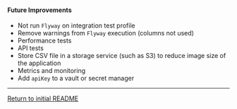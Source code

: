 #### Future Improvements

- Not run `Flyway` on integration test profile 
- Remove warnings from `Flyway` execution (columns not used)
- Performance tests
- API tests
- Store CSV file in a storage service (such as S3) to reduce image size of the application
- Metrics and monitoring
- Add `apiKey` to a vault or secret manager

---

[Return to initial README](README.md)